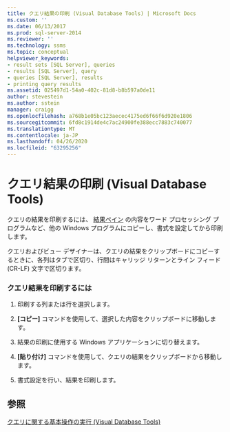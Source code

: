 ```yaml
---
title: クエリ結果の印刷 (Visual Database Tools) | Microsoft Docs
ms.custom: ''
ms.date: 06/13/2017
ms.prod: sql-server-2014
ms.reviewer: ''
ms.technology: ssms
ms.topic: conceptual
helpviewer_keywords:
- result sets [SQL Server], queries
- results [SQL Server], query
- queries [SQL Server], results
- printing query results
ms.assetid: 025497d1-54a0-402c-81d8-b8b597a0de11
author: stevestein
ms.author: sstein
manager: craigg
ms.openlocfilehash: a768b1e05bc123aecec4175ed6f66f6d920e1806
ms.sourcegitcommit: 6fd8c1914de4c7ac24900fe388ecc7883c740077
ms.translationtype: MT
ms.contentlocale: ja-JP
ms.lasthandoff: 04/26/2020
ms.locfileid: "63295256"
---
```

# <a name="print-query-results-visual-database-tools"></a>クエリ結果の印刷 (Visual Database Tools)
  クエリの結果を印刷するには、 [結果ペイン](visual-database-tools.md) の内容をワード プロセッシング プログラムなど、他の Windows プログラムにコピーし、書式を設定してから印刷します。  
  
 クエリおよびビュー デザイナーは、クエリの結果をクリップボードにコピーするときに、各列はタブで区切り、行間はキャリッジ リターンとライン フィード (CR-LF) 文字で区切ります。  
  
### <a name="to-print-query-results"></a>クエリ結果を印刷するには  
  
1.  印刷する列または行を選択します。  
  
2.  **[コピー]** コマンドを使用して、選択した内容をクリップボードに移動します。  
  
3.  結果の印刷に使用する Windows アプリケーションに切り替えます。  
  
4.  **[貼り付け]** コマンドを使用して、クエリの結果をクリップボードから移動します。  
  
5.  書式設定を行い、結果を印刷します。  
  
## <a name="see-also"></a>参照  
 [クエリに関する基本操作の実行 (Visual Database Tools)](perform-basic-operations-with-queries-visual-database-tools.md)  
  
  

